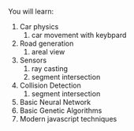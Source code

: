 You will learn:

1) Car physics
   1) car movement with keybpard
2) Road generation
   1) areal view
3) Sensors
   1) ray casting
   2) segment intersection
4) Collision Detection
   1) segment intersection
5) Basic Neural Network
6) Basic Genetic Algorithms
7) Modern javascript techniques